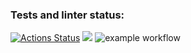 ### Tests and linter status:
[![Actions Status](https://github.com/AleksandrBicov/java-project-71/actions/workflows/hexlet-check.yml/badge.svg)](https://github.com/AleksandrBicov/java-project-71/actions)
<a href="https://codeclimate.com/github/AleksandrBicov/java-project-71/maintainability"><img src="https://api.codeclimate.com/v1/badges/5c3977ab6603e11f0a5e/maintainability" /></a>
![example workflow](https://github.com/AleksandrBicov/java-project-71/actions/workflows/main.yml/badge.svg)